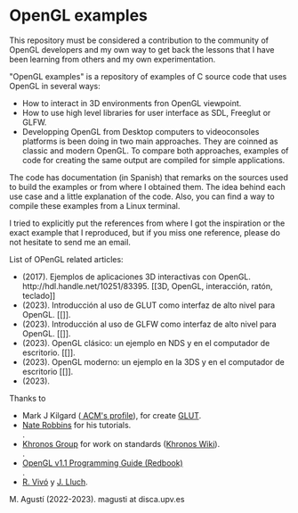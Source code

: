 <!-- Articles docentes sobre OpenGL -->
<h1>OpenGL examples</h1>

This repository must be considered a contribution to the community of OpenGL developers and my own way to get back the lessons that I have been learning from others and my own experimentation.

"OpenGL examples" is a repository of examples of C source code that uses OpenGL in several ways:
 <ul>
    <li> How to interact in 3D environments fron OpenGL viewpoint.</li>
    <li> How to use high level libraries for user interface as SDL, Freeglut or GLFW.</li>
    <li> Developping OpenGL from Desktop computers to videoconsoles platforms is been doing in two main approaches. They are coinned as classic and modern OpenGL. To compare both approaches, examples of code for creating the same output are compiled for simple applications.</li>
 </ul>


The code has documentation (in Spanish) that remarks on the sources used to build the examples or from where I obtained them. The idea behind each use case and a little explanation of the code. Also, you can find a way to compile these examples from a Linux terminal.

I tried to explicitly put the references from where I got the inspiration or the exact example that I reproduced, but if you miss one reference, please do not hesitate to send me an email.

List of OPenGL related articles:
<ul>
  <li> (2017). Ejemplos de aplicaciones 3D interactivas con OpenGL. http://hdl.handle.net/10251/83395. [[3D, OpenGL, interacción, ratón, teclado]]</li>
  <li> (2023). Introducción al uso de GLUT como interfaz de alto nivel para OpenGL. [[]]. </li>
  <li> (2023). Introducción al uso de GLFW como interfaz de alto nivel para OpenGL. [[]]. </li>

  <li> (2023). OpenGL clásico: un ejemplo en NDS y en el computador de escritorio. [[]]. </li>
  <li> (2023). OpenGL moderno: un ejemplo en la 3DS y en el computador de escritorio [[]]. </li>
   <li> (2023). 
 </li>
 </ul>


Thanks
 to 
 <ul>
  <li>Mark J Kilgard (<a href="https://dl.acm.org/profile/81100186713"> ACM's profile</a>), for create <a href="http://user.xmission.com/~nate/es.html">GLUT</a>.</li>
  <li><a href="http://user.xmission.com/~nate/tutors.html">Nate Robbins</a> for his tutorials.</li>.
  <li><a href="https://www.khronos.org/">Khronos Group</a> for work on standards (<a href="https://www.khronos.org/opengl/wiki/Main_Page">Khronos Wiki</a>).</li>.
  <li><a href="https://www.opengl.org/archives/resources/code/samples/redbook/">OpenGL v1.1 Programming Guide (Redbook)</a></li>.

<!--
<li><a href=""></a></li>.
-->
 <li> <a href="http://www.upv.es/ficha-personal/jlluch">R. Vivó</a> y <a href="http://www.upv.es/ficha-personal/jlluch">J. Lluch</a>. </li> 
</ul>
M. Agustí (2022-2023). magusti at disca.upv.es

